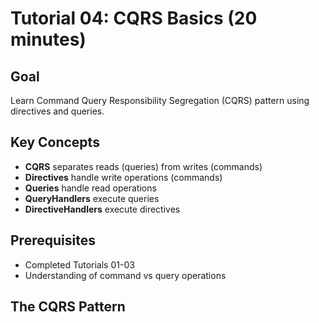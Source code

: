 # Tutorial 04: CQRS Basics (20 minutes)

## Goal
Learn Command Query Responsibility Segregation (CQRS) pattern using directives and queries.

## Key Concepts
- **CQRS** separates reads (queries) from writes (commands)
- **Directives** handle write operations (commands)
- **Queries** handle read operations
- **QueryHandlers** execute queries
- **DirectiveHandlers** execute directives

## Prerequisites
- Completed Tutorials 01-03
- Understanding of command vs query operations

## The CQRS Pattern
